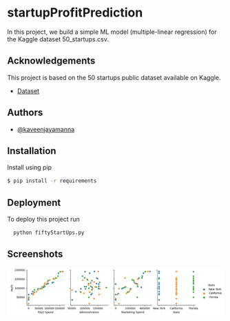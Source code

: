 
# startupProfitPrediction

In this project, we build a simple ML model (multiple-linear regression) for the Kaggle dataset 50_startups.csv.


## Acknowledgements
This project is based on the 50 startups public dataset available on Kaggle.

 - [Dataset](https://www.kaggle.com/datasets/farhanmd29/50-startups)
 


## Authors
- [@kaveenjayamanna](https://github.com/ktjayamanna)


## Installation

Install using pip

```bash
$ pip install -r requirements
```

## Deployment

To deploy this project run

```bash
  python fiftyStartUps.py
```



## Screenshots

![Correlation check](https://github.com/ktjayamanna/startupProfitPrediction/blob/main/plots/correlation.png)

